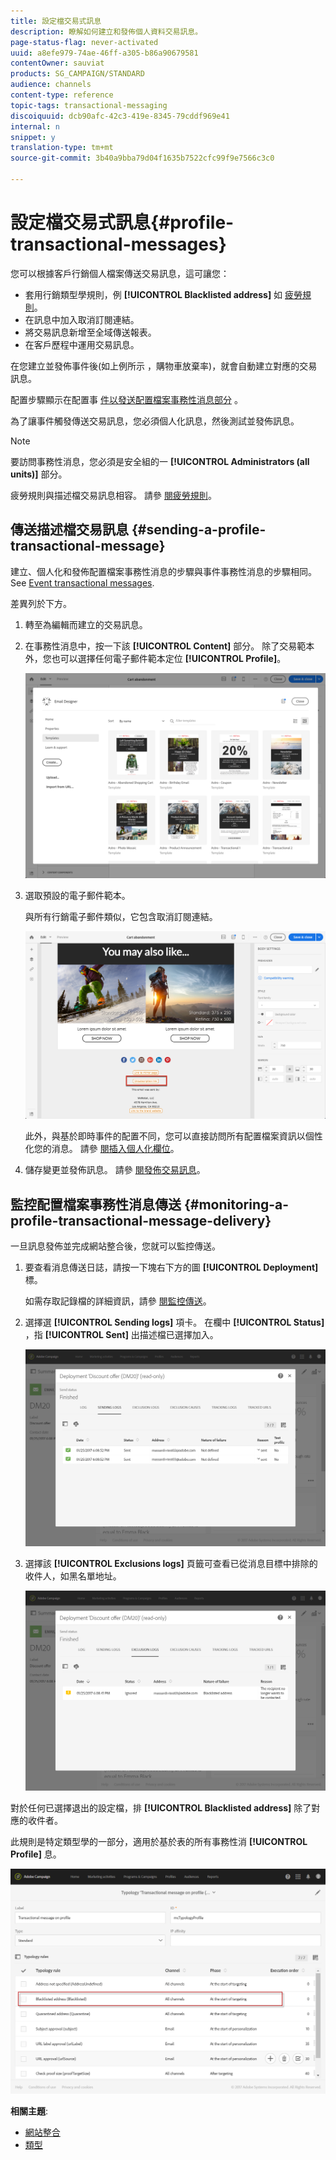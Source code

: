 ```yaml
---
title: 設定檔交易式訊息
description: 瞭解如何建立和發佈個人資料交易訊息。
page-status-flag: never-activated
uuid: a8efe979-74ae-46ff-a305-b86a90679581
contentOwner: sauviat
products: SG_CAMPAIGN/STANDARD
audience: channels
content-type: reference
topic-tags: transactional-messaging
discoiquuid: dcb90afc-42c3-419e-8345-79cddf969e41
internal: n
snippet: y
translation-type: tm+mt
source-git-commit: 3b40a9bba79d04f1635b7522cfc99f9e7566c3c0

---
```



# 設定檔交易式訊息{#profile-transactional-messages}

您可以根據客戶行銷個人檔案傳送交易訊息，這可讓您：

* 套用行銷類型學規則，例 **[!UICONTROL Blacklisted address]** 如 [疲勞規則](../../sending/using/fatigue-rules.md)。
* 在訊息中加入取消訂閱連結。
* 將交易訊息新增至全域傳送報表。
* 在客戶歷程中運用交易訊息。

在您建立並發佈事件後(如上例所示 [](../../channels/using/about-transactional-messaging.md#transactional-messaging-operating-principle) ，購物車放棄率)，就會自動建立對應的交易訊息。

配置步驟顯示在配置事 [件以發送配置檔案事務性消息部分](../../administration/using/configuring-transactional-messaging.md#use-case--configuring-an-event-to-send-a-transactional-message) 。

為了讓事件觸發傳送交易訊息，您必須個人化訊息，然後測試並發佈訊息。

>[!NOTE]
>
>要訪問事務性消息，您必須是安全組的一 **[!UICONTROL Administrators (all units)]** 部分。
>
>疲勞規則與描述檔交易訊息相容。 請參 [閱疲勞規則](../../sending/using/fatigue-rules.md)。

## 傳送描述檔交易訊息 {#sending-a-profile-transactional-message}

建立、個人化和發佈配置檔案事務性消息的步驟與事件事務性消息的步驟相同。 See [Event transactional messages](../../channels/using/event-transactional-messages.md).

差異列於下方。

1. 轉至為編輯而建立的交易訊息。
1. 在事務性消息中，按一下該 **[!UICONTROL Content]** 部分。 除了交易範本外，您也可以選擇任何電子郵件範本定位 **[!UICONTROL Profile]**。

   ![](assets/message-center_marketing_templates.png)

1. 選取預設的電子郵件範本。

   與所有行銷電子郵件類似，它包含取消訂閱連結。

   ![](assets/message-center_marketing_perso_unsubscription.png)

   此外，與基於即時事件的配置不同，您可以直接訪問所有配置檔案資訊以個性化您的消息。 請參 [閱插入個人化欄位](../../designing/using/personalization.md#inserting-a-personalization-field)。

1. 儲存變更並發佈訊息。 請參 [閱發佈交易訊息](../../channels/using/event-transactional-messages.md#publishing-a-transactional-message)。

## 監控配置檔案事務性消息傳送 {#monitoring-a-profile-transactional-message-delivery}

一旦訊息發佈並完成網站整合後，您就可以監控傳送。

1. 要查看消息傳送日誌，請按一下塊右下方的圖 **[!UICONTROL Deployment]** 標。

   如需存取記錄檔的詳細資訊，請參 [閱監控傳送](../../sending/using/monitoring-a-delivery.md)。

1. 選擇選 **[!UICONTROL Sending logs]** 項卡。 在欄中 **[!UICONTROL Status]** ，指 **[!UICONTROL Sent]** 出描述檔已選擇加入。

   ![](assets/message-center_marketing_sending_logs.png)

1. 選擇該 **[!UICONTROL Exclusions logs]** 頁籤可查看已從消息目標中排除的收件人，如黑名單地址。

   ![](assets/message-center_marketing_exclusion_logs.png)

對於任何已選擇退出的設定檔，排 **[!UICONTROL Blacklisted address]** 除了對應的收件者。

此規則是特定類型學的一部分，適用於基於表的所有事務性消 **[!UICONTROL Profile]** 息。

![](assets/message-center_marketing_typology.png)

**相關主題**:

* [網站整合](../../administration/using/configuring-transactional-messaging.md#integrating-the-triggering-of-the-event-in-a-website)
* [類型](../../sending/using/about-typology-rules.md)

